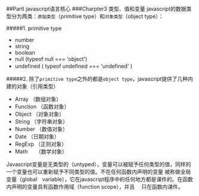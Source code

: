 ##PartI javascript语言核心
###Charpter3 类型、值和变量
javascript的数据类型分为两类：`原始类型`（primitive type）和`对象类型`（object type）：　

#####1.  primitive type
   * number
   * string
   * boolean
   * null      (typeof null === 'object')
   * undefined ( typeof undefined === 'undefined' )　

#####2.  除了`primitive type`之外的都是`object type`，javascript提供了几种内建的对象（引用类型） 　

  * Array      （数组对象）
  * Function   （函数对象）
  * Object     （对象对象）
  * String     （字符串对象）
  * Number     （数值对象）
  * Date       （日期对象）
  * RegExp     （正则对象）
  * Math    　 （数学对象）  

Javascript变量是无类型的（untyped），变量可以被赋予任何类型的值，同样的一个变量也可以重新赋予不同类型的值。不在任何函数内声明的变量
  被称做全局变量（global　variable），它在javascript程序中的任何地方都是课件的。在函数内声明的变量具有函数作用域（function scope），并且
　只在函数内课件。
